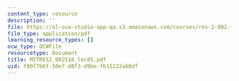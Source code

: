 ```yaml
---
content_type: resource
description: ''
file: https://ol-ocw-studio-app-qa.s3.amazonaws.com/courses/res-2-002-finite-element-procedures-for-solids-and-structures-spring-2010/f80f7b6f50e7d8f3d9befb11122ab8df_MITRES2_002S10_lec05.pdf
file_type: application/pdf
learning_resource_types: []
ocw_type: OCWFile
resourcetype: Document
title: MITRES2_002S10_lec05.pdf
uid: f80f7b6f-50e7-d8f3-d9be-fb11122ab8df
---
```

